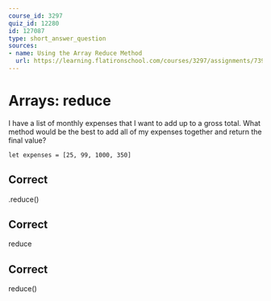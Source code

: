 ```yaml
---
course_id: 3297
quiz_id: 12280
id: 127087
type: short_answer_question
sources:
- name: Using the Array Reduce Method
  url: https://learning.flatironschool.com/courses/3297/assignments/73925?module_item_id=143590
---
```


# Arrays: reduce

I have a list of monthly expenses that I want to add up to a gross total. What
method would be the best to add all of my expenses together and return the final
value?

```
let expenses = [25, 99, 1000, 350]
```

## Correct

.reduce()

## Correct

reduce

## Correct

reduce()
